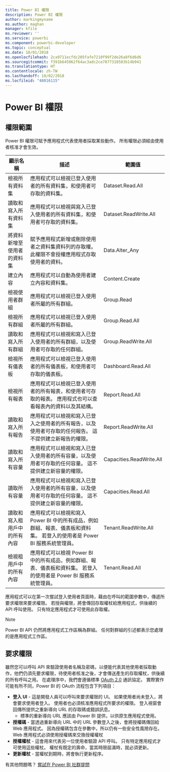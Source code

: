 ```yaml
---
title: Power BI 權限
description: Power BI 權限
author: markingmyname
ms.author: maghan
manager: kfile
ms.reviewer: ''
ms.service: powerbi
ms.component: powerbi-developer
ms.topic: conceptual
ms.date: 10/01/2018
ms.openlocfilehash: 2ca9711ecfdc205fafe7210f99f2de26a8f6d6d6
ms.sourcegitcommit: f391b645062f64ac3adc2ce7877318583b14b941
ms.translationtype: HT
ms.contentlocale: zh-TW
ms.lasthandoff: 10/02/2018
ms.locfileid: "48016115"
---
```

# <a name="power-bi-permissions"></a>Power BI 權限

## <a name="permission-scopes"></a>權限範圍

Power BI 權限可賦予應用程式代表使用者採取某些動作。 所有權限必須經由使用者核准才會生效。

| 顯示名稱 | 描述 | 範圍值 |
| --- | --- | --- |
| 檢視所有資料集 |應用程式可以檢視已登入使用者的所有資料集，和使用者可存取的資料集。 |Dataset.Read.All |
| 讀取和寫入所有資料集 |應用程式可以檢視與寫入已登入使用者的所有資料集，和使用者可存取的資料集。 |Dataset.ReadWrite.All |
| 將資料新增至使用者的資料集 |賦予應用程式新增或刪除使用者之資料集資料列的存取權。 此權限不會授權應用程式存取使用者的資料。 |Data.Alter_Any |
| 建立內容 |應用程式可以自動為使用者建立內容和資料集。 |Content.Create |
| 檢視使用者群組 |應用程式可以檢視已登入使用者所屬的所有群組。 |Group.Read |
| 檢視所有群組 |應用程式可以檢視已登入使用者所屬的所有群組。 |Group.Read.All |
| 讀取和寫入所有群組 |應用程式可以檢視和寫入已登入使用者的所有群組，以及使用者可存取的任何群組。 |Group.ReadWrite.All |
| 檢視所有儀表板 |應用程式可以檢視已登入使用者的所有儀表板，和使用者可存取的儀表板。 |Dashboard.Read.All |
| 檢視所有報表 |應用程式可以檢視已登入使用者的所有報表，和使用者可存取的報表。 應用程式也可以查看報表內的資料以及其結構。 |Report.Read.All |
| 讀取和寫入所有報告 |應用程式可以檢視和寫入已登入之使用者的所有報告，以及使用者可存取的任何報告。 這不提供建立新報告的權限。 |Report.ReadWrite.All |
| 讀取和寫入所有容量 |應用程式可以檢視和寫入已登入使用者的所有容量，以及使用者可存取的任何容量。 這不提供建立新容量的權限。 |Capacities.ReadWrite.All |
| 讀取所有容量 |應用程式可以檢視和寫入已登入使用者的所有容量，以及使用者可存取的任何容量。 這不提供建立新容量的權限。 |Capacities.Read.All |
| 讀取和寫入租用戶中的所有內容 |應用程式可以檢視和寫入 Power BI 中的所有成品，例如群組、報表、儀表板和資料集。 若登入的使用者是 Power BI 服務系統管理員。 |Tenant.ReadWrite.All |
| 檢視租用戶中的所有內容 |應用程式可以檢視 Power BI 中的所有成品，例如群組、報表、儀表板和資料集。 若登入的使用者是 Power BI 服務系統管理員。 |Tenant.Read.All |

應用程式可以在第一次嘗試登入使用者頁面時，藉由在呼叫的範圍參數中，傳遞所要求權限來要求權限。 若授與權限，將會傳回存取權杖給應用程式，供後續的 API 呼叫使用。 只有特定應用程式才可使用此存取權。

> [!NOTE]
> Power BI API 仍然將應用程式工作區稱為群組。 任何對群組的引述都表示您處理的是應用程式工作區。

## <a name="requesting-permissions"></a>要求權限

雖然您可以呼叫 API 來驗證使用者名稱及密碼，以便能代表其他使用者採取動作，他們仍須先要求權限，待使用者核准之後，才會傳送產生的存取權杖，供後續的所有呼叫之用。 在處理序中，我們會遵循標準 [OAuth 2.0](http://oauth.net/2/) 通訊協定。 實際實作可能有所不同，Power BI 的 OAuth 流程包含下列項目：

* **登入 UI** - 這是開發人員可以呼叫來要求權限的 UI。 如果使用者尚未登入，將會要求使用者登入。 使用者也必須核准應用程式所要求的權限。 登入視窗會回傳所提供之重新導向 URL 的存取碼或錯誤訊息。
  * 標準的重新導向 URL 應該由 Power BI 提供，以供原生應用程式使用。
* **授權碼** - 當透過重新導向 URL 中的 URL 參數登入之後，會將授權碼傳回給 Web 應用程式。 因為授權碼包含在參數中，所以仍有一些安全性風險存在。 Web 應用程式必須使用授權碼來交換授權權杖
* **授權權杖** - 這會用來代表另一位使用者驗證 API 呼叫。 只有特定應用程式才可使用這些權杖。 權杖有既定的壽命，當其時限屆滿時，就必須更新。
* **更新權杖** - 當權杖到期時，將會執行更新程序。

有其他問題嗎？ [嘗試在 Power BI 社群提問](http://community.powerbi.com/)